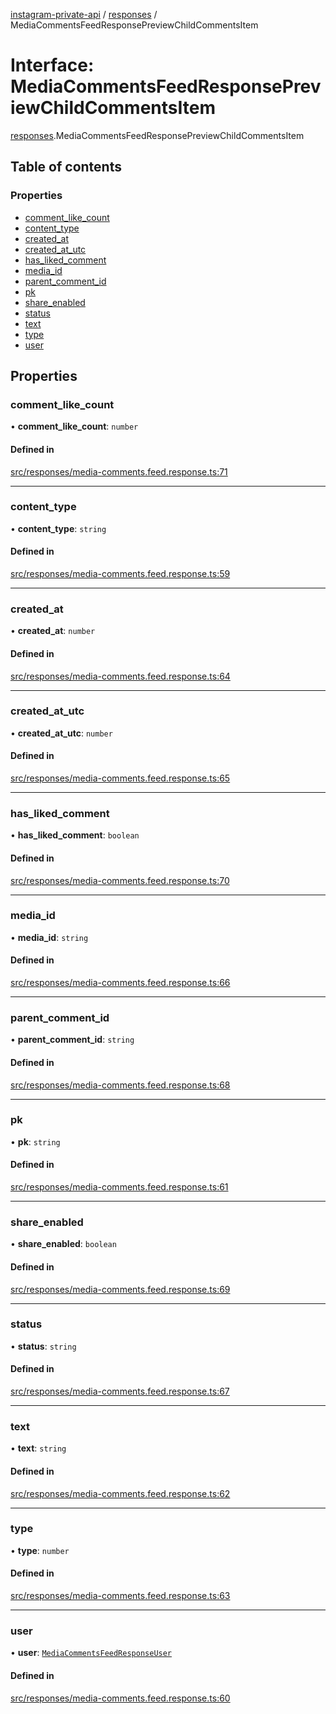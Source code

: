 [instagram-private-api](../../README.md) / [responses](../../modules/responses.md) / MediaCommentsFeedResponsePreviewChildCommentsItem

# Interface: MediaCommentsFeedResponsePreviewChildCommentsItem

[responses](../../modules/responses.md).MediaCommentsFeedResponsePreviewChildCommentsItem

## Table of contents

### Properties

- [comment\_like\_count](MediaCommentsFeedResponsePreviewChildCommentsItem.md#comment_like_count)
- [content\_type](MediaCommentsFeedResponsePreviewChildCommentsItem.md#content_type)
- [created\_at](MediaCommentsFeedResponsePreviewChildCommentsItem.md#created_at)
- [created\_at\_utc](MediaCommentsFeedResponsePreviewChildCommentsItem.md#created_at_utc)
- [has\_liked\_comment](MediaCommentsFeedResponsePreviewChildCommentsItem.md#has_liked_comment)
- [media\_id](MediaCommentsFeedResponsePreviewChildCommentsItem.md#media_id)
- [parent\_comment\_id](MediaCommentsFeedResponsePreviewChildCommentsItem.md#parent_comment_id)
- [pk](MediaCommentsFeedResponsePreviewChildCommentsItem.md#pk)
- [share\_enabled](MediaCommentsFeedResponsePreviewChildCommentsItem.md#share_enabled)
- [status](MediaCommentsFeedResponsePreviewChildCommentsItem.md#status)
- [text](MediaCommentsFeedResponsePreviewChildCommentsItem.md#text)
- [type](MediaCommentsFeedResponsePreviewChildCommentsItem.md#type)
- [user](MediaCommentsFeedResponsePreviewChildCommentsItem.md#user)

## Properties

### comment\_like\_count

• **comment\_like\_count**: `number`

#### Defined in

[src/responses/media-comments.feed.response.ts:71](https://github.com/Nerixyz/instagram-private-api/blob/b3351b9/src/responses/media-comments.feed.response.ts#L71)

___

### content\_type

• **content\_type**: `string`

#### Defined in

[src/responses/media-comments.feed.response.ts:59](https://github.com/Nerixyz/instagram-private-api/blob/b3351b9/src/responses/media-comments.feed.response.ts#L59)

___

### created\_at

• **created\_at**: `number`

#### Defined in

[src/responses/media-comments.feed.response.ts:64](https://github.com/Nerixyz/instagram-private-api/blob/b3351b9/src/responses/media-comments.feed.response.ts#L64)

___

### created\_at\_utc

• **created\_at\_utc**: `number`

#### Defined in

[src/responses/media-comments.feed.response.ts:65](https://github.com/Nerixyz/instagram-private-api/blob/b3351b9/src/responses/media-comments.feed.response.ts#L65)

___

### has\_liked\_comment

• **has\_liked\_comment**: `boolean`

#### Defined in

[src/responses/media-comments.feed.response.ts:70](https://github.com/Nerixyz/instagram-private-api/blob/b3351b9/src/responses/media-comments.feed.response.ts#L70)

___

### media\_id

• **media\_id**: `string`

#### Defined in

[src/responses/media-comments.feed.response.ts:66](https://github.com/Nerixyz/instagram-private-api/blob/b3351b9/src/responses/media-comments.feed.response.ts#L66)

___

### parent\_comment\_id

• **parent\_comment\_id**: `string`

#### Defined in

[src/responses/media-comments.feed.response.ts:68](https://github.com/Nerixyz/instagram-private-api/blob/b3351b9/src/responses/media-comments.feed.response.ts#L68)

___

### pk

• **pk**: `string`

#### Defined in

[src/responses/media-comments.feed.response.ts:61](https://github.com/Nerixyz/instagram-private-api/blob/b3351b9/src/responses/media-comments.feed.response.ts#L61)

___

### share\_enabled

• **share\_enabled**: `boolean`

#### Defined in

[src/responses/media-comments.feed.response.ts:69](https://github.com/Nerixyz/instagram-private-api/blob/b3351b9/src/responses/media-comments.feed.response.ts#L69)

___

### status

• **status**: `string`

#### Defined in

[src/responses/media-comments.feed.response.ts:67](https://github.com/Nerixyz/instagram-private-api/blob/b3351b9/src/responses/media-comments.feed.response.ts#L67)

___

### text

• **text**: `string`

#### Defined in

[src/responses/media-comments.feed.response.ts:62](https://github.com/Nerixyz/instagram-private-api/blob/b3351b9/src/responses/media-comments.feed.response.ts#L62)

___

### type

• **type**: `number`

#### Defined in

[src/responses/media-comments.feed.response.ts:63](https://github.com/Nerixyz/instagram-private-api/blob/b3351b9/src/responses/media-comments.feed.response.ts#L63)

___

### user

• **user**: [`MediaCommentsFeedResponseUser`](MediaCommentsFeedResponseUser.md)

#### Defined in

[src/responses/media-comments.feed.response.ts:60](https://github.com/Nerixyz/instagram-private-api/blob/b3351b9/src/responses/media-comments.feed.response.ts#L60)
